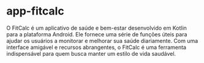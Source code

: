 # app-fitcalc
O FitCalc é um aplicativo de saúde e bem-estar desenvolvido em Kotlin para a plataforma Android. Ele fornece uma série de funções úteis para ajudar os usuários a monitorar e melhorar sua saúde diariamente. Com uma interface amigável e recursos abrangentes, o FitCalc é uma ferramenta indispensável para quem busca manter um estilo de vida saudável.
